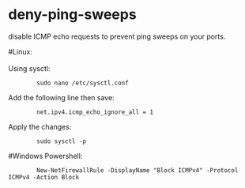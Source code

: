 # deny-ping-sweeps
disable ICMP echo requests to prevent ping sweeps on your ports.


#Linux:<br>
<br>Using sysctl:

            sudo nano /etc/sysctl.conf

Add the following line then save:

            net.ipv4.icmp_echo_ignore_all = 1

Apply the changes:

            sudo sysctl -p

#Windows Powershell:<br>


            New-NetFirewallRule -DisplayName "Block ICMPv4" -Protocol ICMPv4 -Action Block


        
